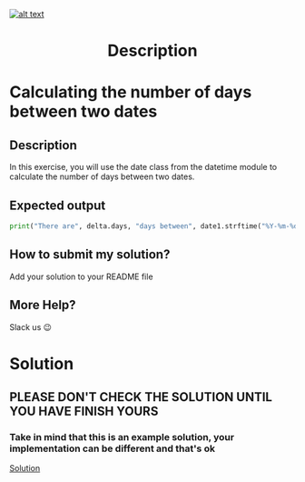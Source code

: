 <a href="https://www.core-code.io/">

![alt text](https://uploads-ssl.webflow.com/5eb2f56932c3562feab232e3/5f73550d00249e7e96c9f3de_Logo.png 'corecodeio')

</a>

<h1 align="center">Description</h1>

# Calculating the number of days between two dates


## Description

 In this exercise, you will use the date class from the datetime module to calculate the number of days between two dates.

## Expected output
```python
print("There are", delta.days, "days between", date1.strftime("%Y-%m-%d"), "and", date2.strftime("%Y-%m-%d")) # Output: There are 5 days between 2023-05-21 and 2023-05-26
``` 

## How to submit my solution?

Add your solution to your README file

## More Help?

Slack us 😉

# Solution

## PLEASE DON'T CHECK THE SOLUTION UNTIL YOU HAVE FINISH YOURS

### Take in mind that this is an example solution, your implementation can be different and that's ok

[Solution](../sol)

